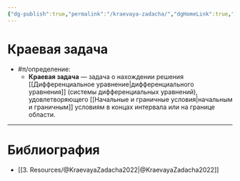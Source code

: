 ```yaml
---
{"dg-publish":true,"permalink":"/kraevaya-zadacha/","dgHomeLink":true,"dgPassFrontmatter":false,"dgShowLocalGraph":true,"dgShowBacklinks":true}
---
```



# Краевая задача

- #π/определение:
	- **Краевая задача** — задача о нахождении решения [[Дифференциальное уравнение|дифференциального уравнения]] (системы дифференциальных уравнений), удовлетворяющего [[Начальные и граничные условия|начальным и граничным]] условиям в концах интервала или на границе области.

---

# Библиография

- [[3. Resources/@KraevayaZadacha2022|@KraevayaZadacha2022]]